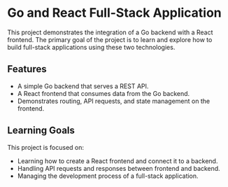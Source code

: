 ﻿# Go and React Full-Stack Application

This project demonstrates the integration of a Go backend with a React frontend. The primary goal of the project is to learn and explore how to build full-stack applications using these two technologies.

## Features

- A simple Go backend that serves a REST API.
- A React frontend that consumes data from the Go backend.
- Demonstrates routing, API requests, and state management on the frontend.

## Learning Goals

This project is focused on:

- Learning how to create a React frontend and connect it to a backend.
- Handling API requests and responses between frontend and backend.
- Managing the development process of a full-stack application.
